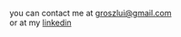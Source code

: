 you can contact me at [groszlui@gmail.com](mailto:business@luigrosz.com)<br/>
or at my <a href="https://www.linkedin.com/in/luigrosz" target="_blank" rel="noreferrer">linkedin</a>
